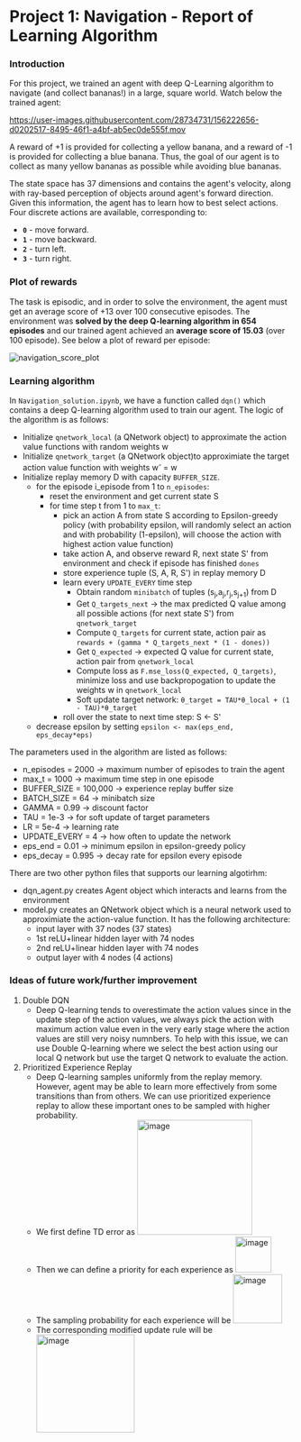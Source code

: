 # Project 1: Navigation - Report of Learning Algorithm

### Introduction

For this project, we trained an agent with deep Q-Learning algorithm to navigate (and collect bananas!) in a large, square world. Watch below the trained agent:

https://user-images.githubusercontent.com/28734731/156222656-d0202517-8495-46f1-a4bf-ab5ec0de555f.mov

A reward of +1 is provided for collecting a yellow banana, and a reward of -1 is provided for collecting a blue banana.  Thus, the goal of our agent is to collect as many yellow bananas as possible while avoiding blue bananas.  

The state space has 37 dimensions and contains the agent's velocity, along with ray-based perception of objects around agent's forward direction.  Given this information, the agent has to learn how to best select actions.  Four discrete actions are available, corresponding to:
- **`0`** - move forward.
- **`1`** - move backward.
- **`2`** - turn left.
- **`3`** - turn right.

### Plot of rewards
The task is episodic, and in order to solve the environment, the agent must get an average score of +13 over 100 consecutive episodes. The environment was **solved by the deep Q-learning algorithm in 654 episodes** and our trained agent achieved an **average score of 15.03** (over 100 episode). See below a plot of reward per episode: 

![navigation_score_plot](https://user-images.githubusercontent.com/28734731/156225449-a7e93cf9-8bee-42a0-b017-7ac1b0c4af76.png)

### Learning algorithm
In `Navigation_solution.ipynb`, we have a function called `dqn()` which contains a deep Q-learning algorithm used to train our agent. The logic of the algorithm is as follows:
* Initialize `qnetwork_local` (a QNetwork object) to approximate the action value functions with random weights w
* Initialize `qnetwork_target` (a QNetwork object)to approximiate the target action value function with weights w<sup>- </sup>= w
* Initialize replay memory D with capacity `BUFFER_SIZE`.
  * for the episode i_episode from 1 to `n_episodes`:
    * reset the environment and get current state S
    * for time step t from 1 to `max_t`:
      * pick an action A from state S according to Epsilon-greedy policy (with probability epsilon, will randomly select an action and with probability (1-epsilon), will choose the action with highest action value function) 
      * take action A, and observe reward R, next state S' from environment and check if episode has finished `dones`
      * store experience tuple (S, A, R, S') in replay memory D
      * learn every `UPDATE_EVERY` time step
        * Obtain random `minibatch` of tuples (s<sub>j</sub>,a<sub>j</sub>,r<sub>j</sub>,s<sub>j+1</sub>) from D
        * Get `Q_targets_next` -> the max predicted Q value among all possible actions (for next state S') from `qnetwork_target`
        * Compute `Q_targets` for current state, action pair as `rewards + (gamma * Q_targets_next * (1 - dones))`
        * Get `Q_expected` -> expected Q value for current state, action pair from `qnetwork_local`
        * Compute loss as `F.mse_loss(Q_expected, Q_targets)`, minimize loss and use backpropogation to update the weights w in `qnetwork_local`
        * Soft update target network: `θ_target = TAU*θ_local + (1 - TAU)*θ_target`
      *  roll over the state to next time step: S <- S'
  * decrease epsilon by setting `epsilon <- max(eps_end, eps_decay*eps)`

The parameters used in the algorithm are listed as follows:
* n_episodes = 2000 -> maximum number of episodes to train the agent
* max_t = 1000 -> maximum time step in one episode
* BUFFER_SIZE = 100,000 -> experience replay buffer size
* BATCH_SIZE = 64 -> minibatch size
* GAMMA = 0.99 -> discount factor
* TAU = 1e-3 -> for soft update of target parameters
* LR = 5e-4 -> learning rate 
* UPDATE_EVERY = 4 -> how often to update the network
* eps_end = 0.01 -> minimum epsilon in epsilon-greedy policy
* eps_decay = 0.995 -> decay rate for epsilon every episode

There are two other python files that supports our learning algotirhm: 
* dqn_agent.py creates Agent object which interacts and learns from the environment
* model.py creates an QNetwork object which is a neural network used to approximiate the action-value function. It has the following architecture:
  * input layer with 37 nodes (37 states)
  * 1st reLU+linear hidden layer with 74 nodes
  * 2nd reLU+linear hidden layer with 74 nodes
  * output layer with 4 nodes (4 actions)
 
### Ideas of future work/further improvement
1. Double DQN
   - Deep Q-learning tends to overestimate the action values since in the update step of the action values, we always pick the action with maximum action value even in the very early stage where the action values are still very noisy numnbers. To help with this issue, we can use Double Q-learning where we select the best action using our local Q network but use the target Q network to evaluate the action. 
2. Prioritized Experience Replay
   - Deep Q-learning samples uniformly from the replay memory. However, agent may be able to learn more effectively from some transitions than from others. We can use prioritized experience replay to allow these important ones to be sampled with higher probability.
   - We first define TD error as <img width="204" alt="image" src="https://user-images.githubusercontent.com/28734731/156259295-4148eb37-1d58-49b9-b3c3-3f448607b911.png">
   - Then we can define a priority for each experience as <img width="64" alt="image" src="https://user-images.githubusercontent.com/28734731/156259325-06b661e1-dd24-4eff-b17c-b997deea6378.png">
   - The sampling probability for each experience will be <img width="87" alt="image" src="https://user-images.githubusercontent.com/28734731/156259359-a82b119f-d2be-4c83-a1f4-b12ddb049bef.png">
   - The corresponding modified update rule will be <img width="174" alt="image" src="https://user-images.githubusercontent.com/28734731/156259395-c8ed6a7d-dc3c-4c85-81e3-66188de1664e.png">
